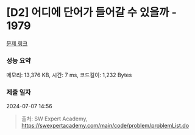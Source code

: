 # [D2] 어디에 단어가 들어갈 수 있을까 - 1979 

[문제 링크](https://swexpertacademy.com/main/code/problem/problemDetail.do?contestProbId=AV5PuPq6AaQDFAUq) 

### 성능 요약

메모리: 13,376 KB, 시간: 7 ms, 코드길이: 1,232 Bytes

### 제출 일자

2024-07-07 14:56



> 출처: SW Expert Academy, https://swexpertacademy.com/main/code/problem/problemList.do